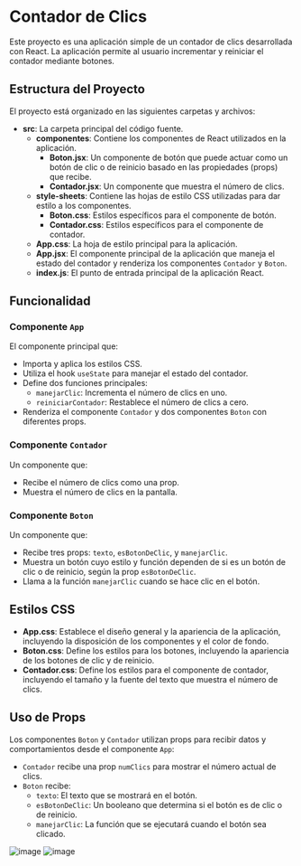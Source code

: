 # Contador de Clics

Este proyecto es una aplicación simple de un contador de clics desarrollada con React. La aplicación permite al usuario incrementar y reiniciar el contador mediante botones.

## Estructura del Proyecto

El proyecto está organizado en las siguientes carpetas y archivos:

- **src**: La carpeta principal del código fuente.
  - **componentes**: Contiene los componentes de React utilizados en la aplicación.
    - **Boton.jsx**: Un componente de botón que puede actuar como un botón de clic o de reinicio basado en las propiedades (props) que recibe.
    - **Contador.jsx**: Un componente que muestra el número de clics.
  - **style-sheets**: Contiene las hojas de estilo CSS utilizadas para dar estilo a los componentes.
    - **Boton.css**: Estilos específicos para el componente de botón.
    - **Contador.css**: Estilos específicos para el componente de contador.
  - **App.css**: La hoja de estilo principal para la aplicación.
  - **App.jsx**: El componente principal de la aplicación que maneja el estado del contador y renderiza los componentes `Contador` y `Boton`.
  - **index.js**: El punto de entrada principal de la aplicación React.

## Funcionalidad

### Componente `App`

El componente principal que:
- Importa y aplica los estilos CSS.
- Utiliza el hook `useState` para manejar el estado del contador.
- Define dos funciones principales:
  - `manejarClic`: Incrementa el número de clics en uno.
  - `reiniciarContador`: Restablece el número de clics a cero.
- Renderiza el componente `Contador` y dos componentes `Boton` con diferentes props.

### Componente `Contador`

Un componente que:
- Recibe el número de clics como una prop.
- Muestra el número de clics en la pantalla.

### Componente `Boton`

Un componente que:
- Recibe tres props: `texto`, `esBotonDeClic`, y `manejarClic`.
- Muestra un botón cuyo estilo y función dependen de si es un botón de clic o de reinicio, según la prop `esBotonDeClic`.
- Llama a la función `manejarClic` cuando se hace clic en el botón.

## Estilos CSS

- **App.css**: Establece el diseño general y la apariencia de la aplicación, incluyendo la disposición de los componentes y el color de fondo.
- **Boton.css**: Define los estilos para los botones, incluyendo la apariencia de los botones de clic y de reinicio.
- **Contador.css**: Define los estilos para el componente de contador, incluyendo el tamaño y la fuente del texto que muestra el número de clics.

## Uso de Props

Los componentes `Boton` y `Contador` utilizan props para recibir datos y comportamientos desde el componente `App`:
- `Contador` recibe una prop `numClics` para mostrar el número actual de clics.
- `Boton` recibe:
  - `texto`: El texto que se mostrará en el botón.
  - `esBotonDeClic`: Un booleano que determina si el botón es de clic o de reinicio.
  - `manejarClic`: La función que se ejecutará cuando el botón sea clicado.


![image](https://github.com/IrvanBola/Contador-de-clics-React/assets/122304883/a3a888a3-4321-4d9b-af5e-c430753f87d6) ![image](https://github.com/IrvanBola/Contador-de-clics-React/assets/122304883/8ebb37fb-3e97-400c-9da2-f7aa30db6959)

